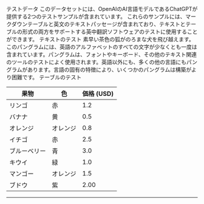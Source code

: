 テストデータ
このデータセットには、OpenAIのAI言語モデルであるChatGPTが提供する2つのテストサンプルが含まれています。
これらのサンプルには、マークダウンテーブルと英文のテキストパッセージが含まれており、テキストとテーブルの形式の両方をサポートする英中翻訳ソフトウェアのテストに使用することができます。
テキストのテスト
素早い茶色の狐がのろまな犬を飛び越えます。このパングラムには、英語のアルファベットのすべての文字が少なくとも一度は含まれています。パングラムは、フォントやキーボード、その他のテキスト関連のツールのテストによく使用されます。英語以外にも、多くの他の言語にもパングラムがあります。言語の固有の特徴により、いくつかのパングラムは構築がより困難です。
テーブルのテスト

| 果物 | 色 | 価格 (USD) |
| --- | --- | --- |
| リンゴ | 赤 | 1.2 |
| バナナ | 黄 | 0.5 |
| オレンジ | オレンジ | 0.8 |
| イチゴ | 赤 | 2.5 |
| ブルーベリー | 青 | 3.0 |
| キウイ | 緑 | 1.0 |
| マンゴー | オレンジ | 1.5 |
| ブドウ | 紫 | 2.00 |

---

